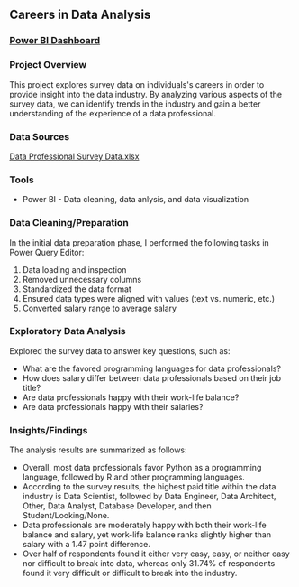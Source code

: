 ## Careers in Data Analysis


### [Power BI Dashboard](https://github.com/user-attachments/files/15570169/Careers.in.Data.Project.pdf)

### Project Overview

This project explores survey data on individuals's careers in order to provide insight into the data industry. By analyzing various aspects of the survey data, we can identify trends in the industry and gain a better understanding of the experience of a data professional.

### Data Sources

[Data Professional Survey Data.xlsx](https://github.com/user-attachments/files/15570398/Power.BI.-.Data.Professional.Survey.Data.xlsx)

### Tools

- Power BI - Data cleaning, data anlysis, and data visualization

### Data Cleaning/Preparation 

In the initial data preparation phase, I performed the following tasks in Power Query Editor: 

1. Data loading and inspection
2. Removed unnecessary columns
3. Standardized the data format
4. Ensured data types were aligned with values (text vs. numeric, etc.)
5. Converted salary range to average salary

### Exploratory Data Analysis

Explored the survey data to answer key questions, such as:

- What are the favored programming languages for data professionals?
- How does salary differ between data professionals based on their job title?
- Are data professionals happy with their work-life balance?
- Are data professionals happy with their salaries?

### Insights/Findings

The analysis results are summarized as follows:
- Overall, most data professionals favor Python as a programming language, followed by R and other programming languages.
- According to the survey results, the highest paid title within the data industry is Data Scientist, followed by Data Engineer, Data Architect, Other, Data Analyst, Database Developer, and then Student/Looking/None.
- Data professionals are moderately happy with both their work-life balance and salary, yet work-life balance ranks slightly higher than salary with a 1.47 point difference.
- Over half of respondents found it either very easy, easy, or neither easy nor difficult to break into data, whereas only 31.74% of respondents found it very difficult or difficult to break into the industry.



